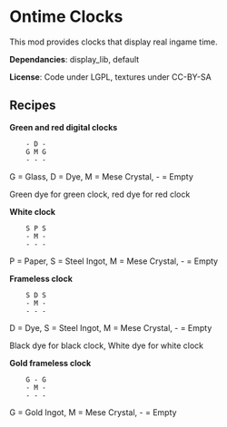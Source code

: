 # Ontime Clocks

This mod provides clocks that display real ingame time.

**Dependancies**: display_lib, default

**License**: Code under LGPL, textures under CC-BY-SA

## Recipes

**Green and red digital clocks**

		- D -
		G M G
		- - -

G = Glass, D = Dye, M = Mese Crystal, - = Empty

Green dye for green clock, red dye for red clock

**White clock**

		S P S
		- M -
		- - -

P = Paper, S = Steel Ingot, M = Mese Crystal, - = Empty


**Frameless clock**

		S D S
		- M -
		- - -

D = Dye, S = Steel Ingot, M = Mese Crystal, - = Empty

Black dye for black clock, White dye for white clock

**Gold frameless clock**

		G - G
		- M -
		- - -

G = Gold Ingot, M = Mese Crystal, - = Empty

